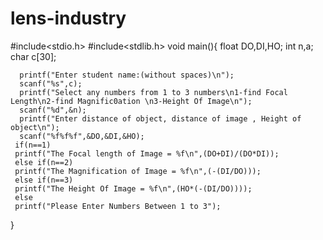 # lens-industry
#include<stdio.h>
#include<stdlib.h>
void main(){
	  float DO,DI,HO;
	  int n,a;
	  char c[30];
	  
	 
	  printf("Enter student name:(without spaces)\n");
	  scanf("%s",c);
	  printf("Select any numbers from 1 to 3 numbers\n1-find Focal Length\n2-find Magnific0ation \n3-Height Of Image\n");
	  scanf("%d",&n);
	  printf("Enter distance of object, distance of image , Height of object\n");
	  scanf("%f%f%f",&DO,&DI,&HO);
	 if(n==1)
	 printf("The Focal length of Image = %f\n",(DO+DI)/(DO*DI));
	 else if(n==2)
	 printf("The Magnification of Image = %f\n",(-(DI/DO)));
	 else if(n==3)
	 printf("The Height Of Image = %f\n",(HO*(-(DI/DO))));
	 else
	 printf("Please Enter Numbers Between 1 to 3");
	 
}
